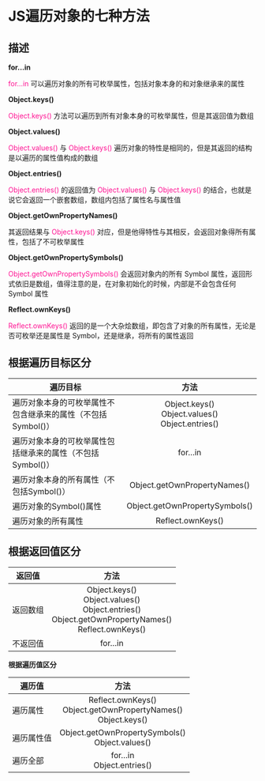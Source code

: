 # JS遍历对象的七种方法

## 描述

**for…in**

<font color=DeepPink>for…in</font> 可以遍历对象的所有可枚举属性，包括对象本身的和对象继承来的属性

**Object.keys()**

<font color=DeepPink>Object.keys()</font> 方法可以遍历到所有对象本身的可枚举属性，但是其返回值为数组

**Object.values()**

<font color=DeepPink>Object.values()</font> 与 <font color=DeepPink>Object.keys()</font> 遍历对象的特性是相同的，但是其返回的结构是以遍历的属性值构成的数组

**Object.entries()**

<font color=DeepPink>Object.entries()</font> 的返回值为 <font color=DeepPink>Object.values()</font> 与 <font color=DeepPink>Object.keys()</font> 的结合，也就是说它会返回一个嵌套数组，数组内包括了属性名与属性值

**Object.getOwnPropertyNames()**

其返回结果与 <font color=DeepPink>Object.keys()</font> 对应，但是他得特性与其相反，会返回对象得所有属性，包括了不可枚举属性

**Object.getOwnPropertySymbols()**

<font color=DeepPink>Object.getOwnPropertySymbols()</font> 会返回对象内的所有 Symbol 属性，返回形式依旧是数组，值得注意的是，在对象初始化的时候，内部是不会包含任何
Symbol 属性

**Reflect.ownKeys()**

<font color=DeepPink>Reflect.ownKeys()</font> 返回的是一个大杂烩数组，即包含了对象的所有属性，无论是否可枚举还是属性是 Symbol，还是继承，将所有的属性返回

## 根据遍历目标区分

| 遍历目标                               |                            方法                            |
|------------------------------------|:--------------------------------------------------------:|
| 遍历对象本身的可枚举属性不包含继承来的属性（不包括Symbol()） | Object.keys()<br/> Object.values() <br/>Object.entries() |
| 遍历对象本身的可枚举属性包括继承来的属性（不包括Symbol()）  |                          for…in                          |
| 遍历对象本身的所有属性（不包括Symbol()）           |               Object.getOwnPropertyNames()               |
| 遍历对象的Symbol()属性                    |             	Object.getOwnPropertySymbols()              |
| 遍历对象的所有属性                          |                    Reflect.ownKeys()                     |

## 根据返回值区分

| 返回值  |                                                      方法                                                       |
|------|:-------------------------------------------------------------------------------------------------------------:|
| 返回数组 | Object.keys()<br/>Object.values()<br/>Object.entries()<br/>Object.getOwnPropertyNames()<br/>Reflect.ownKeys() |
| 不返回值 |                                                    for…in                                                     |

**根据遍历值区分**

| 遍历值   |                                  方法                                  |
|-------|:--------------------------------------------------------------------:|
| 遍历属性  | Reflect.ownKeys()<br/>Object.getOwnPropertyNames()<br/>Object.keys() |
| 遍历属性值 |          Object.getOwnPropertySymbols()<br/>Object.values()          |
| 遍历全部  |                     for…in<br/>Object.entries()                      |
